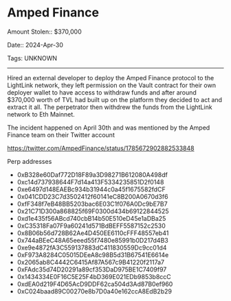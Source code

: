 # Amped Finance

Amount Stolen:: $370,000

Date:: 2024-Apr-30

Tags: UNKNOWN

---

Hired an external developer to deploy the Amped Finance protocol to the LightLink network, they left permission on the Vault contract for their own deployer wallet to have access to withdraw funds and after around $370,000 worth of TVL had built up on the platform they decided to act and extract it all. The perpetrator then withdrew the funds from the LightLink network to Eth Mainnet.

The incident happened on April 30th and was mentioned by the Amped Finance team on their Twitter account

https://twitter.com/AmpedFinance/status/1785672902882533848

Perp addresses

- 0xB328e60Daf772D18F89a3D98271B612080A498df
- 0xc14d737938644F7d14a413F5334235851D2f0148
- 0xe6497d148EAEBc934b31944c0a45f1675582fdCF
- 0x041CDD23C7d3502412f60141eC8B200A0670d3f6
- 0xfF348f7eB48BB5203bac6E03C1f076A0Dc9bE7B7
- 0x21C71D300a868825f69F0300d434b69122844525
- 0xd1e435f56ABcd740cbB14b50E510eD45e1aDBa25
- 0xC35318Fa07F9a60241d571BdBEFF5587152c2530
- 0x8B06b56d728B62Ae4D450EE6110cFFF48557eb41
- 0x744aBEeC48A65eeed55f7480e85991b0D217d4B3
- 0xe9e4872fA3C559137883dC411830559Dc9cc01d4
- 0xF973A8284C05015DEeA8c98B5d31B67541E6614e
- 0x2065ab8C4442C6415Af87A567c9B41220f2117a7
- 0xFAdc35d74D20291a89cf353DaD975BE1C7409f97
- 0x1434334E0F16C5E25F4bD369E021EDb9853b8ccC
- 0xdEA0d219F4D65AcD9DDF62ca504d3Ad87B0ef960
- 0xC024baad89C00270e8b7D0a40e162ccA8EdB2b29

